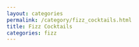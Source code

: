 ```yaml
---
layout: categories
permalink: /category/fizz_cocktails.html
title: Fizz Cocktails
categories: fizz
---
```

